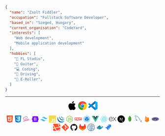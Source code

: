 ```json
{
  "name": "Zsolt Fiddler",
  "occupation": "Fullstack Software Developer",
  "based_in": "Szeged, Hungary",
  "current_organisation": "CodeYard",
  "interests": [
    "Web development",
    "Mobile application development"
  ],
  "hobbies": [
    "🎵 FL Studio",
    "🎸 Guitar",
    "💻 Coding",
    "🚗 Driving",
    "🛴 E-Roller",
  ]
}
```
---
<p align="center">
  <img src="https://raw.githubusercontent.com/devicons/devicon/master/icons/apple/apple-original.svg"  width="30px" height="30px" />
  <img src="https://raw.githubusercontent.com/devicons/devicon/master/icons/chrome/chrome-original.svg"  width="30px" height="30px" />
  <img src="https://raw.githubusercontent.com/devicons/devicon/master/icons/vscode/vscode-original.svg"  width="30px" height="30px" />
</p>

<p align="center">
  <!--   HTML -->
  <img src="https://github.com/devicons/devicon/blob/master/icons/html5/html5-original.svg"  width="24px" height="24px" />
  <!--   CSS -->
  <img src="https://raw.githubusercontent.com/devicons/devicon/master/icons/css3/css3-original.svg"  width="24px" height="24px" />
  <img src="https://raw.githubusercontent.com/devicons/devicon/master/icons/sass/sass-original.svg"  width="24px" height="24px" />
  <img src="https://raw.githubusercontent.com/devicons/devicon/master/icons/bootstrap/bootstrap-original.svg"  width="24px" height="24px" />
  <img src="https://raw.githubusercontent.com/devicons/devicon/master/icons/tailwindcss/tailwindcss-plain.svg"  width="24px" height="24px" />
  <!--   JS -->
  <img src="https://raw.githubusercontent.com/devicons/devicon/master/icons/javascript/javascript-plain.svg"  width="24px" height="24px" />
  <img src="https://raw.githubusercontent.com/devicons/devicon/master/icons/jquery/jquery-original.svg"  width="24px" height="24px" />
  <!--   NODE -->
  <img src="https://raw.githubusercontent.com/devicons/devicon/master/icons/nodejs/nodejs-original.svg"  width="24px" height="24px" />
  <img src="https://raw.githubusercontent.com/devicons/devicon/master/icons/npm/npm-original-wordmark.svg"  width="24px" height="24px" />
  <img src="https://raw.githubusercontent.com/devicons/devicon/master/icons/webpack/webpack-original.svg"  width="24px" height="24px" />
  <img src="https://raw.githubusercontent.com/devicons/devicon/master/icons/vuejs/vuejs-original.svg"  width="24px" height="24px" />
  <img src="https://raw.githubusercontent.com/devicons/devicon/master/icons/react/react-original.svg"  width="24px" height="24px" />
  <img src="https://raw.githubusercontent.com/devicons/devicon/master/icons/express/express-original.svg"  width="24px" height="24px" />
  <img src="https://raw.githubusercontent.com/devicons/devicon/master/icons/nextjs/nextjs-original.svg"  width="24px" height="24px" />
  <!--   DATABASE -->
  <img src="https://raw.githubusercontent.com/devicons/devicon/master/icons/mongodb/mongodb-original.svg"  width="24px" height="24px" />
  <img src="https://raw.githubusercontent.com/devicons/devicon/master/icons/mysql/mysql-original.svg"  width="24px" height="24px" />
  <img src="https://raw.githubusercontent.com/devicons/devicon/master/icons/firebase/firebase-plain.svg"  width="24px" height="24px" />
  <!--   PHP -->
  <img src="https://raw.githubusercontent.com/devicons/devicon/master/icons/php/php-original.svg"  width="24px" height="24px" />
  <img src="https://raw.githubusercontent.com/devicons/devicon/master/icons/laravel/laravel-plain.svg"  width="24px" height="24px" />
  <!--   GIT -->
  <img src="https://raw.githubusercontent.com/devicons/devicon/master/icons/git/git-original.svg"  width="24px" height="24px" />
  <img src="https://raw.githubusercontent.com/devicons/devicon/master/icons/github/github-original.svg"  width="24px" height="24px" />
  <img src="https://raw.githubusercontent.com/devicons/devicon/master/icons/gitlab/gitlab-original.svg"  width="24px" height="24px" />
  <img src="https://raw.githubusercontent.com/devicons/devicon/master/icons/sourcetree/sourcetree-original.svg"  width="24px" height="24px" />
  
  <img src="https://raw.githubusercontent.com/devicons/devicon/master/icons/docker/docker-original.svg"  width="24px" height="24px" />
  <img src="https://raw.githubusercontent.com/devicons/devicon/master/icons/jira/jira-original.svg"  width="24px" height="24px" />
  
<!--   <img src=""  width="24px" height="24px" /> -->
</p>
